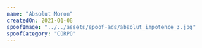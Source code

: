 ```yaml
---
name: "Absolut Moron"
createdOn: 2021-01-08
spoofImage: "../../assets/spoof-ads/absolut_impotence_3.jpg"
spoofCategory: "CORPO"
---
```

